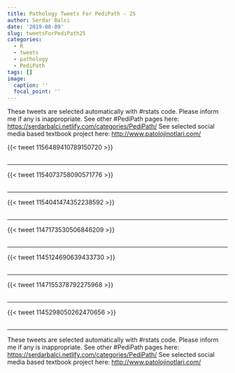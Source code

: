 ```yaml
---
title: Pathology Tweets For PediPath - 25
author: Serdar Balci
date: '2019-08-09'
slug: tweetsForPediPath25
categories:
  - R
  - tweets
  - pathology
  - PediPath
tags: []
image:
  caption: ''
  focal_point: ''
---
```



These tweets are selected automatically with #rstats code. Please inform me if any is inappropriate.
See other #PediPath pages here: https://serdarbalci.netlify.com/categories/PediPath/ 
See selected social media based textbook project here: http://www.patolojinotlari.com/

{{< tweet 1156489410789150720 >}}
<br>
<br>
<hr>
{{< tweet 1154073758090571776 >}}
<br>
<br>
<hr>
{{< tweet 1154041474352238592 >}}
<br>
<br>
<hr>
{{< tweet 1147173530506846209 >}}
<br>
<br>
<hr>
{{< tweet 1145124690639433730 >}}
<br>
<br>
<hr>
{{< tweet 1147155378792275968 >}}
<br>
<br>
<hr>
{{< tweet 1145298050262470656 >}}
<br>
<br>
<hr>


These tweets are selected automatically with #rstats code. Please inform me if any is inappropriate.
See other #PediPath pages here: https://serdarbalci.netlify.com/categories/PediPath/ 
See selected social media based textbook project here: http://www.patolojinotlari.com/
